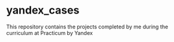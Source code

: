 # yandex_cases
This repository contains the projects completed by me during the curriculum at Practicum by Yandex
